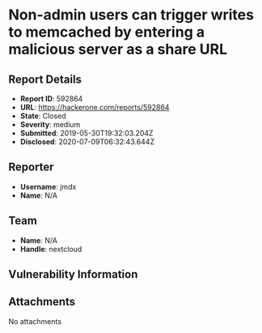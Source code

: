 # Non-admin users can trigger writes to memcached by entering a malicious server as a share URL

## Report Details
- **Report ID**: 592864
- **URL**: https://hackerone.com/reports/592864
- **State**: Closed
- **Severity**: medium
- **Submitted**: 2019-05-30T19:32:03.204Z
- **Disclosed**: 2020-07-09T06:32:43.644Z

## Reporter
- **Username**: jmdx
- **Name**: N/A

## Team
- **Name**: N/A
- **Handle**: nextcloud

## Vulnerability Information


## Attachments
No attachments

